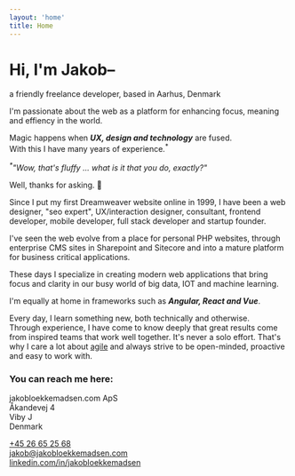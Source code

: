 ```yaml
---
layout: 'home'
title: Home
---
```


# Hi, I'm Jakob–

<div class="greeting">a friendly freelance developer, based in Aarhus, Denmark</div>

I'm passionate about the web as a platform for enhancing focus, meaning and effiency in the world.

Magic happens when **_UX, design and technology_** are fused.\
With this I have many years of experience.<sup>\*</sup>

<div class="header__defluff">
  <em><sup>*</sup>"Wow, that's fluffy ... what is it that you do, exactly?"</em>

Well, thanks for asking. 🙂

Since I put my first Dreamweaver website online in 1999, I have been a web designer, "seo expert", UX/interaction designer, consultant, frontend developer, mobile developer, full stack developer and startup founder.

I've seen the web evolve from a place for personal PHP websites, through enterprise CMS sites in Sharepoint and Sitecore and into a mature platform for business critical applications.

These days I specialize in creating modern web applications that bring focus and clarity in our busy world of big data, IOT and machine learning.

I'm equally at home in frameworks such as **_Angular, React and Vue_**.

Every day, I learn something new, both technically and otherwise.\
 Through experience, I have come to know deeply that great results come from inspired teams that work well together. It's never a solo effort. That's why I care a lot about [agile](https://agilemanifesto.org/principles.html) and always strive to be open-minded, proactive and easy to work with.

</div>

<div class="contact">

### You can reach me here:

jakobloekkemadsen.com ApS\
Åkandevej 4\
Viby J\
Denmark

[+45 26 65 25 68](callto:+4526652568)\
[jakob@jakobloekkemadsen.com](mailto:jakob@jakobloekkemadsen.com)\
[linkedin.com/in/jakobloekkemadsen](https://linkedin.com/in/jakobloekkemadsen)

</div>

<script type="application/ld+json">
{
	"@context": "http://schema.org",
	"@type": "Corporation",
	"name": "jakobloekkemadsen.com ApS",
	"description": "Freelance web developer, based in Aarhus, Denmark",
	"image": "https://www.jakobloekkemadsen.com/cover.jpg",
	"url": "https://www.jakobloekkemadsen.com",
	"telephone": "+4526652568",
	"sameAs": ["https://twitter.com/jakobloekke","https://linkedin.com/in/jakobloekkemadsen"],
	"address": {
		"@type": "PostalAddress",
		"streetAddress": "Åkandevej 4",
		"addressLocality": "Viby J",
		"postalCode": "8260",
		"addressCountry": "Danmark"
	}
}
</script>
